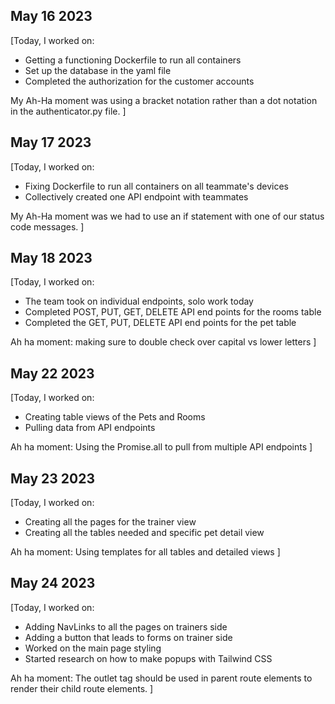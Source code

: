 ## May 16 2023
[Today, I worked on:

- Getting a functioning Dockerfile to run all containers
- Set up the database in the yaml file
- Completed the authorization for the customer accounts

My Ah-Ha moment was using a bracket notation rather than a dot notation in the authenticator.py file.
]

## May 17 2023
[Today, I worked on:

- Fixing Dockerfile to run all containers on all teammate's devices
- Collectively created one API endpoint with teammates

My Ah-Ha moment was we had to use an if statement with one of our status code messages.
]


## May 18 2023
[Today, I worked on:
- The team took on individual endpoints, solo work today
- Completed POST, PUT, GET, DELETE API end points for the rooms table
- Completed the GET, PUT, DELETE API end points for the pet table

Ah ha moment: making sure to double check over capital vs lower letters
]

## May 22 2023
[Today, I worked on:
- Creating table views of the Pets and Rooms
- Pulling data from API endpoints

Ah ha moment: Using the Promise.all to pull from multiple API endpoints
]

## May 23 2023
[Today, I worked on:
- Creating all the pages for the trainer view
- Creating all the tables needed and specific pet detail view

Ah ha moment: Using templates for all tables and detailed views
]

## May 24 2023
[Today, I worked on:
- Adding NavLinks to all the pages on trainers side
- Adding a button that leads to forms on trainer side
- Worked on the main page styling
- Started research on how to make popups with Tailwind CSS

Ah ha moment: The outlet tag should be used in parent route elements to render their child route elements.
]
